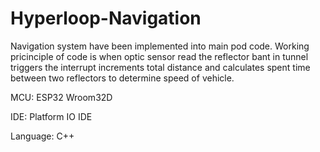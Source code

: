 # Hyperloop-Navigation

Navigation system have been implemented into main pod code. Working pricinciple of code is when optic sensor read the reflector bant in tunnel triggers the interrupt increments total distance and calculates spent time between two reflectors to determine speed of vehicle.

MCU: ESP32 Wroom32D


IDE: Platform IO IDE


Language: C++
